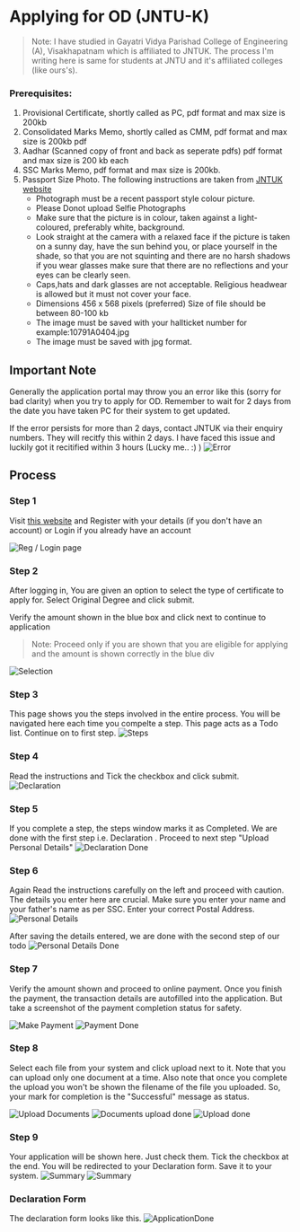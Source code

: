 # Applying for OD (JNTU-K)

> Note: I have studied in Gayatri Vidya Parishad College of Engineering (A), Visakhapatnam which is affiliated to JNTUK. The process I'm writing here is same for students at JNTU and it's affiliated colleges (like ours's). 

### Prerequisites:
1. Provisional Certificate, shortly called as PC, pdf format and max size is 200kb
2. Consolidated Marks Memo, shortly called as CMM, pdf format and max size is 200kb pdf
3. Aadhar (Scanned copy of front and back as seperate pdfs) pdf format and max size is 200 kb each
4. SSC Marks Memo, pdf format and max size is 200kb.
5. Passport Size Photo. The following instructions are taken from [JNTUK website](https://www.jntukexams.net/online1/apply_online.php?m=p1#p1) 
    - Photograph must be a recent passport style colour picture.
    - Please Donot upload Selfie Photographs
    - Make sure that the picture is in colour, taken against a light-coloured, preferably white, background.
    - Look straight at the camera with a relaxed face if the picture is taken on a sunny day, have the sun behind you, or place yourself in the shade, so that you are not squinting and there are no harsh shadows if you wear glasses make sure that there are no reflections and your eyes can be clearly seen.
    - Caps,hats and dark glasses are not acceptable. Religious headwear is allowed but it must not cover your face.
    - Dimensions 456 x 568 pixels (preferred) Size of file should be between 80-100 kb
    - The image must be saved with your hallticket number for example:10791A0404.jpg
    - The image must be saved with jpg format. 

## Important Note

Generally the application portal may throw you an error like this (sorry for bad clarity) when you try to apply for OD. Remember to wait for 2 days from the date you have taken PC for their system to get updated. 

If the error persists for more than 2 days, contact JNTUK via their enquiry numbers. They will recitfy this within 2 days. I have faced this issue and luckily got it recitified within 3 hours (Lucky me.. :) )
![Error](error.jpeg "Sorry for bad clarity")

## Process



### Step 1
Visit [this website](https://www.jntukexams.net/online1/apply_online.php?m=p1#p1) and Register with your details (if you don't have an account) or Login if you already have an account

![Reg / Login page](0.png "Registration / Login")

### Step 2

After logging in, You are given an option to select the type of certificate to apply for. Select Original Degree and click submit.

Verify the amount shown in the blue box and click next to continue to application

> Note: Proceed only if you are shown that you are eligible for applying and the amount is shown correctly in the blue div

![Selection](1.png "Selecting the Certificate")

### Step 3

This page shows you the steps involved in the entire process. You will be navigated here each time you compelte a step. This page acts as a Todo list. Continue on to first step.
![Steps](2.png "Stepwise tabs")

### Step 4

Read the instructions and Tick the checkbox and click submit.
![Declaration](3.png "Declaration")

### Step 5

If you complete a step, the steps window marks it as Completed. We are done with the first step i.e. Declaration . Proceed to next step "Upload Personal Details"
![Declaration Done](4.png "Step 1 Done")

### Step 6

Again Read the instructions carefully on the left and proceed with caution. The details you enter here are crucial. Make sure you enter your name and your father's name as per SSC. Enter your correct Postal Address. 
![Personal Details](5.png "Personal Details")

After saving the details entered, we are done with the second step of our todo
![Personal Details Done](7.png "Step 2 Done")

### Step 7

Verify the amount shown and proceed to online payment. Once you finish the payment, the transaction details are autofilled into the application. But take a screenshot of the payment completion status for safety.

![Make Payment](8.png "Make payment online")
![Payment Done](9.png "Payment Done")

### Step 8

Select each file from your system and click upload next to it. Note that you can upload only one document at a time. Also note that once you complete the upload you won't be shown the filename of the file you uploaded. So, your mark for completion is the "Successful" message as status.

![Upload Documents](10.png "Upload Documents")
![Documents upload done](11.png "Documents Upload done")
![Upload done](12.png "Upload done")

### Step 9

Your application will be shown here. Just check them. Tick the checkbox at the end. You will be redirected to your Declaration form. Save it to your system. 
![Summary](13.png "Check the Final Application")
![Summary](14.png "Check the Final Application")

### Declaration Form 

The declaration form looks like this. 
![ApplicationDone](DegreeApplication.jpg "Final Application")